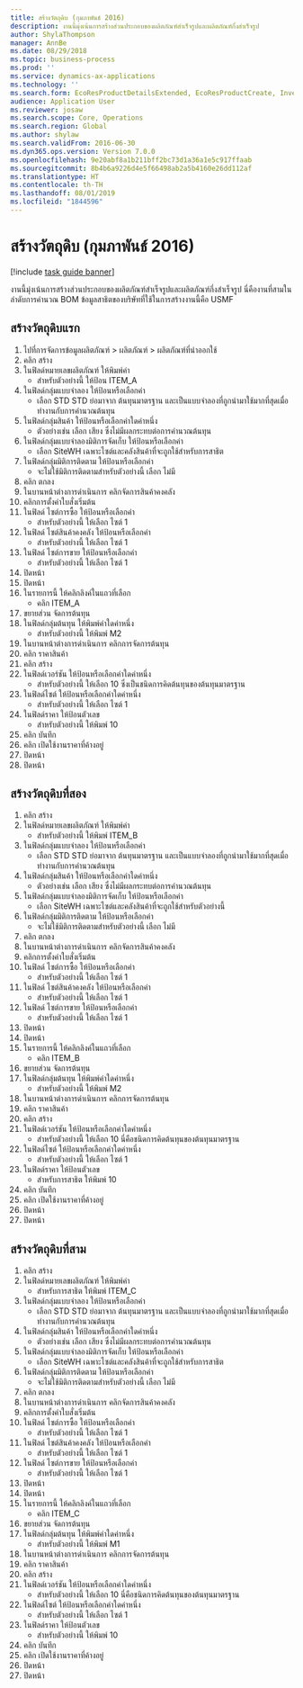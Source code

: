 ```yaml
---
title: สร้างวัตถุดิบ (กุมภาพันธ์ 2016)
description: งานนี้มุ่งเน้นการสร้างส่วนประกอบของผลิตภัณฑ์สำเร็จรูปและผลิตภัณฑ์กึ่งสำเร็จรูป
author: ShylaThompson
manager: AnnBe
ms.date: 08/29/2018
ms.topic: business-process
ms.prod: ''
ms.service: dynamics-ax-applications
ms.technology: ''
ms.search.form: EcoResProductDetailsExtended, EcoResProductCreate, InventItemOrderSetup, InventItemPrice
audience: Application User
ms.reviewer: josaw
ms.search.scope: Core, Operations
ms.search.region: Global
ms.author: shylaw
ms.search.validFrom: 2016-06-30
ms.dyn365.ops.version: Version 7.0.0
ms.openlocfilehash: 9e20abf8a1b211bff2bc73d1a36a1e5c917ffaab
ms.sourcegitcommit: 8b4b6a9226d4e5f66498ab2a5b4160e26dd112af
ms.translationtype: HT
ms.contentlocale: th-TH
ms.lasthandoff: 08/01/2019
ms.locfileid: "1844596"
---
```

# <a name="create-raw-materials-february-2016"></a>สร้างวัตถุดิบ (กุมภาพันธ์ 2016)

[!include [task guide banner](../../includes/task-guide-banner.md)]

งานนี้มุ่งเน้นการสร้างส่วนประกอบของผลิตภัณฑ์สำเร็จรูปและผลิตภัณฑ์กึ่งสำเร็จรูป นี่คืองานที่สามในลำดับการคำนวณ BOM ข้อมูลสาธิตของบริษัทที่ใช้ในการสร้างงานนี้คือ USMF


## <a name="create-the-first-material"></a>สร้างวัตถุดิบแรก
1. ไปที่การจัดการข้อมูลผลิตภัณฑ์ > ผลิตภัณฑ์ > ผลิตภัณฑ์ที่นำออกใช้ 
2. คลิก สร้าง
3. ในฟิลด์หมายเลขผลิตภัณฑ์ ให้พิมพ์ค่า
    * สำหรับตัวอย่างนี้ ให้ป้อน ITEM_A  
4. ในฟิลด์กลุ่มแบบจำลอง ให้ป้อนหรือเลือกค่า
    * เลือก STD STD ย่อมาจาก ต้นทุนมาตรฐาน และเป็นแบบจำลองที่ถูกนำมาใช้มากที่สุดเมื่อทำงานกับการคำนวณต้นทุน  
5. ในฟิลด์กลุ่มสินค้า ให้ป้อนหรือเลือกค่าใดค่าหนึ่ง
    * ตัวอย่างเช่น เลือก เสียง ซึ่งไม่มีผลกระทบต่อการคำนวณต้นทุน  
6. ในฟิลด์กลุ่มแบบจำลองมิติการจัดเก็บ ให้ป้อนหรือเลือกค่า
    * เลือก SiteWH เฉพาะไซต์และคลังสินค้าที่จะถูกใช้สำหรับการสาธิต  
7. ในฟิลด์กลุ่มมิติการติดตาม ให้ป้อนหรือเลือกค่า
    * จะไม่ใช้มิติการติดตามสำหรับตัวอย่างนี้ เลือก ไม่มี  
8. คลิก ตกลง
9. ในบานหน้าต่างการดำเนินการ คลิกจัดการสินค้าคงคลัง
10. คลิกการตั้งค่าใบสั่งเริ่มต้น
11. ในฟิลด์ ไซต์การซื้อ ให้ป้อนหรือเลือกค่า
    * สำหรับตัวอย่างนี้ ให้เลือก ไซต์ 1  
12. ในฟิลด์ ไซต์สินค้าคงคลัง ให้ป้อนหรือเลือกค่า
    * สำหรับตัวอย่างนี้ ให้เลือก ไซต์ 1  
13. ในฟิลด์ ไซต์การขาย ให้ป้อนหรือเลือกค่า
    * สำหรับตัวอย่างนี้ ให้เลือก ไซต์ 1  
14. ปิดหน้า
15. ปิดหน้า
16. ในรายการนี้ ให้คลิกลิงค์ในแถวที่เลือก
    * คลิก ITEM_A  
17. ขยายส่วน จัดการต้นทุน
18. ในฟิลด์กลุ่มต้นทุน ให้พิมพ์ค่าใดค่าหนึ่ง
    * สำหรับตัวอย่างนี้ ให้พิมพ์ M2  
19. ในบานหน้าต่างการดำเนินการ คลิกการจัดการต้นทุน
20. คลิก ราคาสินค้า
21. คลิก สร้าง
22. ในฟิลด์เวอร์ชัน ให้ป้อนหรือเลือกค่าใดค่าหนึ่ง
    * สำหรับตัวอย่างนี้ ให้เลือก 10 ซึ่งเป็นชนิดการคิดต้นทุนของต้นทุนมาตรฐาน  
23. ในฟิลด์ไซต์ ให้ป้อนหรือเลือกค่าใดค่าหนึ่ง
    * สำหรับตัวอย่างนี้ ให้เลือก ไซต์ 1  
24. ในฟิลด์ราคา ให้ป้อนตัวเลข
    * สำหรับตัวอย่างนี้ ให้พิมพ์ 10  
25. คลิก บันทึก
26. คลิก เปิดใช้งานราคาที่ค้างอยู่
27. ปิดหน้า
28. ปิดหน้า

## <a name="create-the-second-material"></a>สร้างวัตถุดิบที่สอง
1. คลิก สร้าง
2. ในฟิลด์หมายเลขผลิตภัณฑ์ ให้พิมพ์ค่า
    * สำหรับตัวอย่างนี้ ให้พิมพ์ ITEM_B  
3. ในฟิลด์กลุ่มแบบจำลอง ให้ป้อนหรือเลือกค่า
    * เลือก STD STD ย่อมาจาก ต้นทุนมาตรฐาน และเป็นแบบจำลองที่ถูกนำมาใช้มากที่สุดเมื่อทำงานกับการคำนวณต้นทุน  
4. ในฟิลด์กลุ่มสินค้า ให้ป้อนหรือเลือกค่าใดค่าหนึ่ง
    * ตัวอย่างเช่น เลือก เสียง ซึ่งไม่มีผลกระทบต่อการคำนวณต้นทุน  
5. ในฟิลด์กลุ่มแบบจำลองมิติการจัดเก็บ ให้ป้อนหรือเลือกค่า
    * เลือก SiteWH เฉพาะไซต์และคลังสินค้าที่จะถูกใช้สำหรับตัวอย่างนี้  
6. ในฟิลด์กลุ่มมิติการติดตาม ให้ป้อนหรือเลือกค่า
    * จะไม่ใช้มิติการติดตามสำหรับตัวอย่างนี้ เลือก ไม่มี  
7. คลิก ตกลง
8. ในบานหน้าต่างการดำเนินการ คลิกจัดการสินค้าคงคลัง
9. คลิกการตั้งค่าใบสั่งเริ่มต้น
10. ในฟิลด์ ไซต์การซื้อ ให้ป้อนหรือเลือกค่า
    * สำหรับตัวอย่างนี้ ให้เลือก ไซต์ 1  
11. ในฟิลด์ ไซต์สินค้าคงคลัง ให้ป้อนหรือเลือกค่า
    * สำหรับตัวอย่างนี้ ให้เลือก ไซต์ 1  
12. ในฟิลด์ ไซต์การขาย ให้ป้อนหรือเลือกค่า
    * สำหรับตัวอย่างนี้ ให้เลือก ไซต์ 1  
13. ปิดหน้า
14. ปิดหน้า
15. ในรายการนี้ ให้คลิกลิงค์ในแถวที่เลือก
    * คลิก ITEM_B  
16. ขยายส่วน จัดการต้นทุน
17. ในฟิลด์กลุ่มต้นทุน ให้พิมพ์ค่าใดค่าหนึ่ง
    * สำหรับตัวอย่างนี้ ให้พิมพ์ M2  
18. ในบานหน้าต่างการดำเนินการ คลิกการจัดการต้นทุน
19. คลิก ราคาสินค้า
20. คลิก สร้าง
21. ในฟิลด์เวอร์ชัน ให้ป้อนหรือเลือกค่าใดค่าหนึ่ง
    * สำหรับตัวอย่างนี้ ให้เลือก 10 นี่คือชนิดการคิดต้นทุนของต้นทุนมาตรฐาน  
22. ในฟิลด์ไซต์ ให้ป้อนหรือเลือกค่าใดค่าหนึ่ง
    * สำหรับตัวอย่างนี้ ให้เลือก ไซต์ 1  
23. ในฟิลด์ราคา ให้ป้อนตัวเลข
    * สำหรับการสาธิต ให้พิมพ์ 10  
24. คลิก บันทึก
25. คลิก เปิดใช้งานราคาที่ค้างอยู่
26. ปิดหน้า
27. ปิดหน้า

## <a name="create-the-third-material"></a>สร้างวัตถุดิบที่สาม
1. คลิก สร้าง
2. ในฟิลด์หมายเลขผลิตภัณฑ์ ให้พิมพ์ค่า
    * สำหรับการสาธิต ให้พิมพ์ ITEM_C  
3. ในฟิลด์กลุ่มแบบจำลอง ให้ป้อนหรือเลือกค่า
    * เลือก STD STD ย่อมาจาก ต้นทุนมาตรฐาน และเป็นแบบจำลองที่ถูกนำมาใช้มากที่สุดเมื่อทำงานกับการคำนวณต้นทุน  
4. ในฟิลด์กลุ่มสินค้า ให้ป้อนหรือเลือกค่าใดค่าหนึ่ง
    * ตัวอย่างเช่น เลือก เสียง ซึ่งไม่มีผลกระทบต่อการคำนวณต้นทุน  
5. ในฟิลด์กลุ่มแบบจำลองมิติการจัดเก็บ ให้ป้อนหรือเลือกค่า
    * เลือก SiteWH เฉพาะไซต์และคลังสินค้าที่จะถูกใช้สำหรับการสาธิต  
6. ในฟิลด์กลุ่มมิติการติดตาม ให้ป้อนหรือเลือกค่า
    * จะไม่ใช้มิติการติดตามสำหรับตัวอย่างนี้ เลือก ไม่มี  
7. คลิก ตกลง
8. ในบานหน้าต่างการดำเนินการ คลิกจัดการสินค้าคงคลัง
9. คลิกการตั้งค่าใบสั่งเริ่มต้น
10. ในฟิลด์ ไซต์การซื้อ ให้ป้อนหรือเลือกค่า
    * สำหรับตัวอย่างนี้ ให้เลือก ไซต์ 1  
11. ในฟิลด์ ไซต์สินค้าคงคลัง ให้ป้อนหรือเลือกค่า
    * สำหรับตัวอย่างนี้ ให้เลือก ไซต์ 1  
12. ในฟิลด์ ไซต์การขาย ให้ป้อนหรือเลือกค่า
    * สำหรับตัวอย่างนี้ ให้เลือก ไซต์ 1  
13. ปิดหน้า
14. ปิดหน้า
15. ในรายการนี้ ให้คลิกลิงค์ในแถวที่เลือก
    * คลิก ITEM_C  
16. ขยายส่วน จัดการต้นทุน
17. ในฟิลด์กลุ่มต้นทุน ให้พิมพ์ค่าใดค่าหนึ่ง
    * สำหรับตัวอย่างนี้ ให้พิมพ์ M1  
18. ในบานหน้าต่างการดำเนินการ คลิกการจัดการต้นทุน
19. คลิก ราคาสินค้า
20. คลิก สร้าง
21. ในฟิลด์เวอร์ชัน ให้ป้อนหรือเลือกค่าใดค่าหนึ่ง
    * สำหรับตัวอย่างนี้ ให้เลือก 10 นี่คือชนิดการคิดต้นทุนของต้นทุนมาตรฐาน  
22. ในฟิลด์ไซต์ ให้ป้อนหรือเลือกค่าใดค่าหนึ่ง
    * สำหรับตัวอย่างนี้ ให้เลือก ไซต์ 1  
23. ในฟิลด์ราคา ให้ป้อนตัวเลข
    * สำหรับตัวอย่างนี้ ให้พิมพ์ 10  
24. คลิก บันทึก
25. คลิก เปิดใช้งานราคาที่ค้างอยู่
26. ปิดหน้า
27. ปิดหน้า

